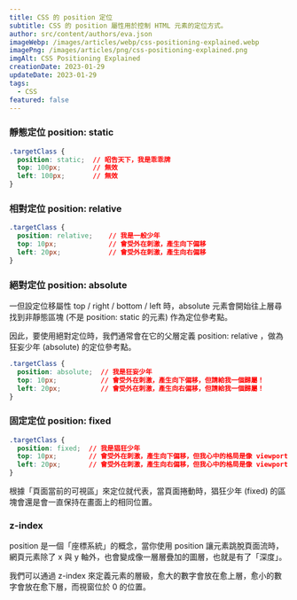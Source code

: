 ```yaml
---
title: CSS 的 position 定位
subtitle: CSS 的 position 屬性用於控制 HTML 元素的定位方式。
author: src/content/authors/eva.json
imageWebp: /images/articles/webp/css-positioning-explained.webp
imagePng: /images/articles/png/css-positioning-explained.png
imgAlt: CSS Positioning Explained
creationDate: 2023-01-29
updateDate: 2023-01-29
tags:
  - CSS
featured: false
---
```


### 靜態定位 position: static

```css
.targetClass {
  position: static;  // 昭告天下，我是乖乖牌
  top: 100px;        // 無效
  left: 100px;       // 無效
}
```

### 相對定位 position: relative

```css
.targetClass {
  position: relative;    // 我是一般少年
  top: 10px;             // 會受外在刺激，產生向下偏移
  left: 20px;            // 會受外在刺激，產生向右偏移
}
```

### 絕對定位 position: absolute

一但設定位移屬性 top / right / bottom / left 時，absolute 元素會開始往上層尋找到非靜態區塊 (不是 position: static 的元素) 作為定位參考點。

因此，要使用絕對定位時，我們通常會在它的父層定義 position: relative ，做為狂妄少年 (absolute) 的定位參考點。

```css
.targetClass {
  position: absolute;  // 我是狂妄少年
  top: 10px;           // 會受外在刺激，產生向下偏移，但請給我一個歸屬！ 
  left: 20px;          // 會受外在刺激，產生向右偏移，但請給我一個歸屬！
} 
```

### 固定定位 position: fixed

```css
.targetClass {
  position: fixed;  // 我是猖狂少年
  top: 10px;        // 會受外在刺激，產生向下偏移，但我心中的格局是像 viewport 這麼大！
  left: 20px;       // 會受外在刺激，產生向右偏移，但我心中的格局是像 viewport 這麼大！
}
```

根據「頁面當前的可視區」來定位就代表，當頁面捲動時，猖狂少年 (fixed) 的區塊會還是會一直保持在畫面上的相同位置。

### z-index

position 是一個「座標系統」的概念，當你使用 position 讓元素跳脫頁面流時，網頁元素除了 x 與 y 軸外，也會變成像一層層疊加的圖層，也就是有了「深度」。

我們可以通過 z-index 來定義元素的層級，愈大的數字會放在愈上層，愈小的數字會放在愈下層，而視窗位於 0 的位置。
